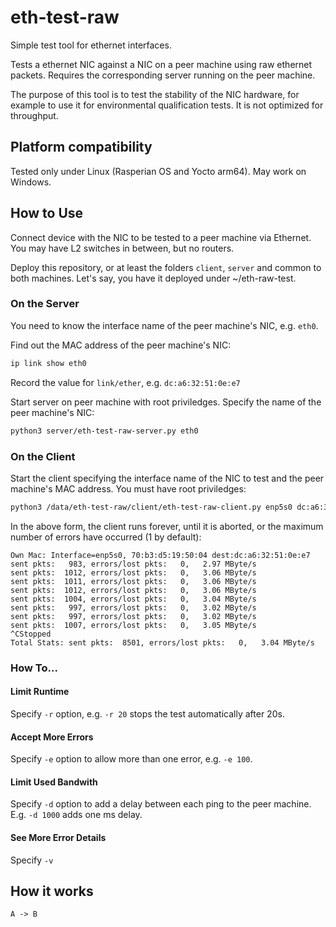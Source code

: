 # eth-test-raw
Simple test tool for ethernet interfaces.

Tests a ethernet NIC against a NIC on a peer machine using raw ethernet packets.
Requires the corresponding server running on the peer machine.

The purpose of this tool is to test the stability of the NIC hardware, for example to use it for environmental qualification tests. It is not optimized for throughput.

## Platform compatibility
Tested only under Linux (Rasperian OS and Yocto arm64). May work on Windows.

## How to Use

Connect device with the NIC to be tested to a peer machine via Ethernet.
You may have L2 switches in between, but no routers.

Deploy this repository, or at least the folders `client`, `server` and common to both machines.
Let's say, you have it deployed under ~/eth-raw-test.

### On the Server
You need to know the interface name of the peer machine's NIC, e.g. `eth0`.

Find out the MAC address of the peer machine's NIC:
```bash
ip link show eth0
```
Record the value for `link/ether`, e.g. `dc:a6:32:51:0e:e7`

Start server on peer machine with root priviledges. Specify the name of the peer machine's NIC:
```bash
python3 server/eth-test-raw-server.py eth0
```

### On the Client

Start the client specifying the interface name of the NIC to test and the peer machine's MAC address.
You must have root priviledges:
```bash
python3 /data/eth-test-raw/client/eth-test-raw-client.py enp5s0 dc:a6:32:51:0e:e7
```

In the above form, the client runs forever, until it is aborted, or the maximum number of errors have occurred (1 by default):
```
Own Mac: Interface=enp5s0, 70:b3:d5:19:50:04 dest:dc:a6:32:51:0e:e7
sent pkts:   983, errors/lost pkts:   0,   2.97 MByte/s
sent pkts:  1012, errors/lost pkts:   0,   3.06 MByte/s
sent pkts:  1011, errors/lost pkts:   0,   3.06 MByte/s
sent pkts:  1012, errors/lost pkts:   0,   3.06 MByte/s
sent pkts:  1004, errors/lost pkts:   0,   3.04 MByte/s
sent pkts:   997, errors/lost pkts:   0,   3.02 MByte/s
sent pkts:   997, errors/lost pkts:   0,   3.02 MByte/s
sent pkts:  1007, errors/lost pkts:   0,   3.05 MByte/s
^CStopped
Total Stats: sent pkts:  8501, errors/lost pkts:   0,   3.04 MByte/s
```

### How To...
#### Limit Runtime
Specify `-r` option, e.g. `-r 20` stops the test automatically after 20s.

#### Accept More Errors
Specify `-e` option to allow more than one error, e.g. `-e 100`.

#### Limit Used Bandwith
Specify `-d` option to add a delay between each ping to the peer machine. E.g. `-d 1000` adds one ms delay.

#### See More Error Details
Specify `-v`

## How it works

```sequence
A -> B
```
